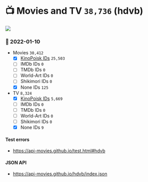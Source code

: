 # :tv: Movies and TV `38,736` (hdvb)

<a href="https://API-Movies.github.io"><img src="https://API-Movies.github.io/banner.png?cache"></a>

### :date: 2022-01-10
- Movies `30,412`
  - [x] <a href="https://API-Movies.github.io/hdvb/movie_kinopoisk_ids.json">KinoPoisk IDs</a> `25,503`
  - [ ] IMDb IDs `0`
  - [ ] TMDb IDs `0`
  - [ ] World-Art IDs `0`
  - [ ] Shikimori IDs `0`
  - [x] None IDs `125`
- TV `8,324`
  - [x] <a href="https://API-Movies.github.io/hdvb/tv_kinopoisk_ids.json">KinoPoisk IDs</a> `5,669`
  - [ ] IMDb IDs `0`
  - [ ] TMDb IDs `0`
  - [ ] World-Art IDs `0`
  - [ ] Shikimori IDs `0`
  - [x] None IDs `9`
#### Test errors
- <a href='https://api-movies.github.io/test.html#hdvb'>https://api-movies.github.io/test.html#hdvb</a>
#### JSON API
- <a href='https://api-movies.github.io/hdvb/index.json'>https://api-movies.github.io/hdvb/index.json</a>
